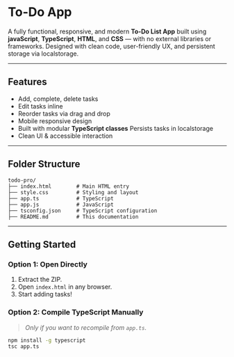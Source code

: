 
# To-Do App

A fully functional, responsive, and modern **To-Do List App** built using **javaScript**, **TypeScript**, **HTML**, and **CSS** — with no external libraries or frameworks. Designed with clean code, user-friendly UX, and persistent storage via localstorage.

---

## Features

- Add, complete, delete tasks
- Edit tasks inline
- Reorder tasks via drag and drop
- Mobile responsive design
- Built with modular **TypeScript classes**
  Persists tasks in localstorage
- Clean UI & accessible interaction

---

## Folder Structure

```
todo-pro/
├── index.html        # Main HTML entry
├── style.css         # Styling and layout
├── app.ts            # TypeScript 
├── app.js            # JavaScript 
├── tsconfig.json     # TypeScript configuration
├── README.md         # This documentation
```

---

## Getting Started

### Option 1: Open Directly

1. Extract the ZIP.
2. Open `index.html` in any browser.
3. Start adding tasks!

### Option 2: Compile TypeScript Manually

> _Only if you want to recompile from `app.ts`._

```bash
npm install -g typescript
tsc app.ts
```
